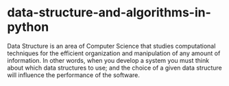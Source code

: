 # data-structure-and-algorithms-in-python
Data Structure is an area of Computer Science that studies computational techniques for the efficient organization and manipulation of any amount of information. In other words, when you develop a system you must think about which data structures to use; and the choice of a given data structure will influence the performance of the software.
